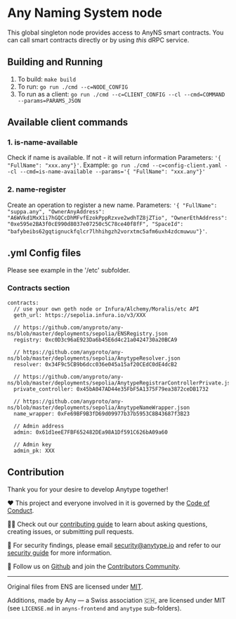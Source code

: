 # Any Naming System node
This global singleton node provides access to AnyNS smart contracts. You can call smart contracts directly or by using _this_ dRPC service. 

## Building and Running
1. To build: `make build`
2. To run: `go run ./cmd --c=NODE_CONFIG`
3. To run as a client: `go run ./cmd --c=CLIENT_CONFIG --cl --cmd=COMMAND --params=PARAMS_JSON`

## Available client commands

### 1. is-name-available
Check if name is available. If not - it will return information
Parameters: `'{ "FullName": "xxx.any"}'`.
Example: `go run ./cmd --c=config-client.yaml --cl --cmd=is-name-available --params='{ "FullName": "xxx.any"}'`

### 2. name-register
Create an operation to register a new name.
Parameters: `'{ "FullName": "suppa.any", "OwnerAnyAddress": "A6WVkd1MxX1i7hGQCcDhMFvfEzokPppRzxve2wdhTZ8jZTio", "OwnerEthAddress": "0xe595e2BA3f0cE990d8037e07250c5C78ce40f8fF", "SpaceId": "bafybeibs62gqtignuckfqlcr7lhhihgzh2vorxtmc5afm6uxh4zdcmuwuu"}'`.

## .yml Config files
Please see example in the '/etc' subfolder.

### Contracts section

```
contracts:
  // use your own geth node or Infura/Alchemy/Moralis/etc API
  geth_url: https://sepolia.infura.io/v3/XXX

  // https://github.com/anyproto/any-ns/blob/master/deployments/sepolia/ENSRegistry.json
  registry: 0xc0D3c96aE923Da6b45E6d4c21a0424730a20BCA9

  // https://github.com/anyproto/any-ns/blob/master/deployments/sepolia/AnytypeResolver.json
  resolver: 0x34F9c5CB9b6dcc036e045a15af20CEdC0dE4dcB2

  // https://github.com/anyproto/any-ns/blob/master/deployments/sepolia/AnytypeRegistrarControllerPrivate.json
  private_controller: 0x45bA047AD44e35FbF5A1375F79ea3872ceDB1732

  // https://github.com/anyproto/any-ns/blob/master/deployments/sepolia/AnytypeNameWrapper.json
  name_wrapper: 0xFe69BF9B3fD69d09977b37b5953C8B43687f3B23

  // Admin address
  admin: 0x61d1eeE7FBF652482DEa98A1Df591C626bA09a60
  
  // Admin key
  admin_pk: XXX
```

## Contribution

 Thank you for your desire to develop Anytype together!

 ❤️ This project and everyone involved in it is governed by the [Code of Conduct](https://github.com/anyproto/.github/blob/main/docs/CODE_OF_CONDUCT.md).

 🧑‍💻 Check out our [contributing guide](https://github.com/anyproto/.github/blob/main/docs/CONTRIBUTING.md) to learn about asking questions, creating issues, or submitting pull requests.

 🫢 For security findings, please email [security@anytype.io](mailto:security@anytype.io) and refer to our [security guide](https://github.com/anyproto/.github/blob/main/docs/SECURITY.md) for more information.

 🤝 Follow us on [Github](https://github.com/anyproto) and join the [Contributors Community](https://github.com/orgs/anyproto/discussions).

 ---
 Original files from ENS are licensed under [MIT](./LICENSE.txt).

 Additions, made by Any — a Swiss association 🇨🇭, are licensed under MIT (see `LICENSE.md` in `anyns-frontend` and `anytype` sub-folders).